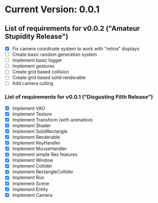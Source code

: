 # Current Version: 0.0.1

## List of requirements for v0.0.2 ("Amateur Stupidity Release")

- [X] Fix camera coordinate system to work with "retina" displays
- [ ] Create basic random generation system
- [ ] Implement basic logger
- [ ] Implement gestures
- [ ] Create grid based collision
- [ ] Create grid based solid renderable
- [ ] Add camera culling

### List of requirements for v0.0.1 ("Disgusting Filth Release")

- [X] Implement VAO
- [X] Implement Texture
- [X] Implement Transform (with animation)
- [X] Implement Shader
- [X] Implement SolidRectangle
- [X] Implement Renderable
- [X] Implement KeyHandler
- [X] Implement MouseHandler
- [X] Implement simple Res features
- [X] Implement Window
- [X] Implement Collider
- [X] Implement RectangleCollider
- [X] Implement Run
- [X] Implement Scene
- [X] Implement Entity
- [X] Implement Camera